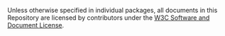 Unless otherwise specified in individual packages, all documents in this Repository are licensed by contributors
under the 
[W3C Software and Document License](https://www.w3.org/Consortium/Legal/copyright-software).